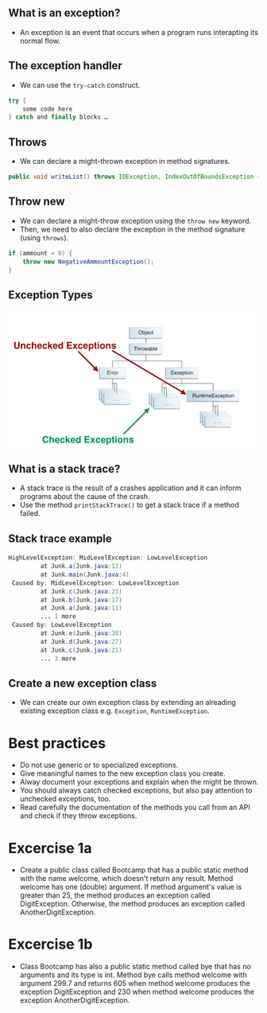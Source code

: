 ## What is an exception?

* An exception is an event that occurs when a program runs interapting its normal flow.


## The exception handler

* We can use the ```try-catch``` construct.
```java
try {
    some code here
} catch and finally blocks …
```


## Throws

* We can declare a might-thrown exception in method signatures.
```java
public void writeList() throws IOException, IndexOutOfBoundsException {...}
```


## Throw new

* We can declare a might-throw exception using the ```throw new``` keyword.
* Then, we need to also declare the exception in the method signature (using ```throws```).
```java
if (ammount < 0) {
    throw new NegativeAmmountException();
}
```


## Exception Types

![](media/exceptions.png)


## What is a stack trace?

* A stack trace is the result of a crashes application
and it can inform programs about the cause of the crash.
* Use the method ```printStackTrace()``` to get a stack trace
if a method failed.


## Stack trace example

```java
HighLevelException: MidLevelException: LowLevelException
         at Junk.a(Junk.java:13)
         at Junk.main(Junk.java:4)
 Caused by: MidLevelException: LowLevelException
         at Junk.c(Junk.java:23)
         at Junk.b(Junk.java:17)
         at Junk.a(Junk.java:11)
         ... 1 more
 Caused by: LowLevelException
         at Junk.e(Junk.java:30)
         at Junk.d(Junk.java:27)
         at Junk.c(Junk.java:21)
         ... 3 more
```


## Create a new exception class

* We can create our own exception class by extending an alreading existing exception class e.g. ```Exception```, ```RuntimeException```.


# Best practices

* Do not use generic or to specialized exceptions.
* Give meaningful names to the new exception class you create.
* Alway document your exceptions and explain when the might be thrown.
* You should always catch checked exceptions, but also pay attention to unchecked exceptions, too.
* Read carefully the documentation of the methods you call from an API and check if they throw exceptions.


# Excercise 1a

* Create a public class called Bootcamp that has a public static method with the name welcome,
which doesn't return any result. Method welcome has one (double) argument.
If method argument's value is greater than 25, the method produces an exception called DigitException.
Otherwise, the method produces an exception called AnotherDigitException.


# Excercise 1b

* Class Bootcamp has also a public static method called bye
that has no arguments and its type is int. Method bye calls method welcome
with argument 299.7 and returns 605 when method welcome produces the exception DigitException
and 230 when method welcome produces the exception AnotherDigitException.

